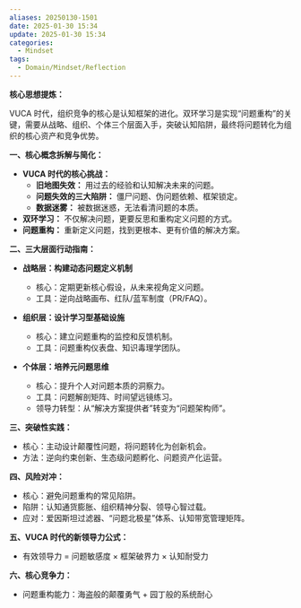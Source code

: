 ```yaml
---
aliases: 20250130-1501
date: 2025-01-30 15:34
update: 2025-01-30 15:34
categories:
  - Mindset
tags:
  - Domain/Mindset/Reflection
---
```



**核心思想提炼：**

VUCA 时代，组织竞争的核心是认知框架的进化。双环学习是实现“问题重构”的关键，需要从战略、组织、个体三个层面入手，突破认知陷阱，最终将问题转化为组织的核心资产和竞争优势。

**一、核心概念拆解与简化：**

*   **VUCA 时代的核心挑战：**
    *   **旧地图失效：** 用过去的经验和认知解决未来的问题。
    *   **问题失效的三大陷阱：** 僵尸问题、伪问题依赖、框架锁定。
    *   **数据迷雾：** 被数据迷惑，无法看清问题的本质。
*   **双环学习：** 不仅解决问题，更要反思和重构定义问题的方式。
*   **问题重构：** 重新定义问题，找到更根本、更有价值的解决方案。

**二、三大层面行动指南：**

*   **战略层：构建动态问题定义机制**

    *   核心：定期更新核心假设，从未来视角定义问题。
    *   工具：逆向战略画布、红队/蓝军制度（PR/FAQ）。
*   **组织层：设计学习型基础设施**

    *   核心：建立问题重构的监控和反馈机制。
    *   工具：问题重构仪表盘、知识毒理学团队。
*   **个体层：培养元问题思维**

    *   核心：提升个人对问题本质的洞察力。
    *   工具：问题解剖矩阵、时间望远镜练习。
    *   领导力转型：从“解决方案提供者”转变为“问题架构师”。

**三、突破性实践：**

*   核心：主动设计颠覆性问题，将问题转化为创新机会。
*   方法：逆向约束创新、生态级问题孵化、问题资产化运营。

**四、风险对冲：**

*   核心：避免问题重构的常见陷阱。
*   陷阱：认知通货膨胀、组织精神分裂、领导心智过载。
*   应对：爱因斯坦过滤器、“问题北极星”体系、认知带宽管理矩阵。

**五、VUCA 时代的新领导力公式：**

*   有效领导力 = 问题敏感度 × 框架破界力 × 认知耐受力

**六、核心竞争力：**

*   问题重构能力：海盗般的颠覆勇气 + 园丁般的系统耐心

